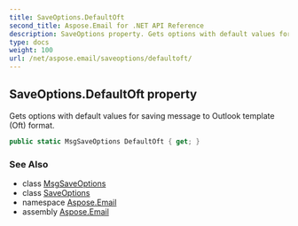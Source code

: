```yaml
---
title: SaveOptions.DefaultOft
second_title: Aspose.Email for .NET API Reference
description: SaveOptions property. Gets options with default values for saving message to Outlook template Oft format
type: docs
weight: 100
url: /net/aspose.email/saveoptions/defaultoft/
---
```

## SaveOptions.DefaultOft property

Gets options with default values for saving message to Outlook template (Oft) format.

```csharp
public static MsgSaveOptions DefaultOft { get; }
```

### See Also

* class [MsgSaveOptions](../../msgsaveoptions/)
* class [SaveOptions](../)
* namespace [Aspose.Email](../../saveoptions/)
* assembly [Aspose.Email](../../../)


